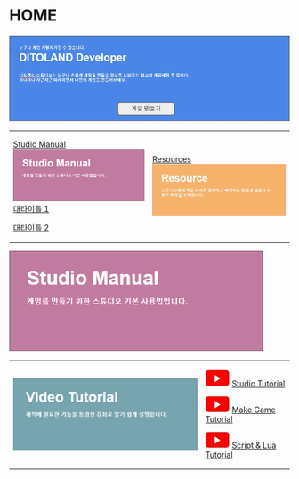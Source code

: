 # HOME

![](.gitbook/assets/20210316_142454.jpg)

<table>
    <tr>
      <td style="text-align:left, top">
        <p><a href="studio-manual.md">Studio Manual</a>  <a href="studio-manual.md"><img src=".gitbook/assets/image.png" alt/></a>
          <br
          /><a href="studio-manual.md#1">&#xB300;&#xD0C0;&#xC774;&#xD2C0; 1</a>
        </p>
        <p><a href="studio-manual.md#2">&#xB300;&#xD0C0;&#xC774;&#xD2C0; 2</a>
        </p>
      </td>
      <td style="text-align:left, top"><a href="resources.md">Resources</a> 
        <img src=".gitbook/assets/20210316_142830.jpg"
        alt/>
      </td>
    </tr>
</table>

![](.gitbook/assets/image.png)

<table>
    <tr>
      <td style="text-align:left">
        <img src=".gitbook/assets/20210316_152740.jpg" alt/>
      </td>
      <td style="text-align:left">
        <p>
          <img src=".gitbook/assets/20210316_153206.jpg" alt/> <a href="video-tutorial/studio-tutorial/">Studio Tutorial</a>
        </p>
        <p>
          <img src=".gitbook/assets/20210316_153206.jpg" alt/> <a href="video-tutorial/game.md">Make Game Tutorial</a>
        </p>
        <p>
          <img src=".gitbook/assets/20210316_153206.jpg" alt/> <a href="video-tutorial/script-and-lua.md">Script &amp; Lua Tutorial</a>
        </p>
      </td>
    </tr>
</table>

